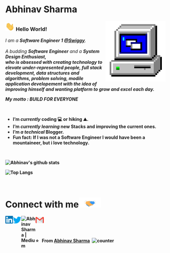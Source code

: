 # Abhinav Sharma&nbsp;

<img align="right" alt="PC GIF" src="https://github.com/abhinavsharma629/abhinavsharma629/blob/master/Assets/PC.gif" width="190" />

### <img src="https://github.com/abhinavsharma629/abhinavsharma629/blob/master/Assets/Hi.gif" width="29px"> **Hello World!** &nbsp;

<p>
  <em>
    I am a <b>Software Engineer 1 <a href="https://www.linkedin.com/company/swiggy-in/"> @Swiggy</a></b>.
    <br /><br />
    A budding <b>Software Engineer</b> and a <b>System Design    Enthusiast,<br>who is <b>obsessed</b>
    with creating technology to elevate under-represented people, full stack development, data structures and algorithms, problem solving, modile application developement
    with the idea of <b>improving</b> himself and wanting <b>platform</b> to 
    <b>grow</b> and 
    <b>excel each day.</b>
    <br>
    
   <b> My motto : BUILD FOR EVERYONE </b>
  </em>  
</p>


<br>

- I’m *currently* **coding** 💻 or **hiking** ⛰️.
- I’m *currently learning* **new Stacks** and improving the **current ones**.
- I’m *a technical* **Blogger**.
- **Fun fact:** If I was not a **Software Engineer** I would have been a **mountaineer**, but i love technology.

<br>


![Abhinav's github stats](https://github-readme-stats.vercel.app/api?username=abhinavsharma629&show_icons=true&hide_border=true&title_color=ffffff&icon_color=bb2acf&text_color=daf7dc&bg_color=151515)

![Top Langs](https://github-readme-stats.vercel.app/api/top-langs/?username=abhinavsharma629&&show_icons=true&title_color=ffffff&icon_color=bb2acf&text_color=daf7dc&bg_color=151515)

<br>

# Connect with me<img src="https://github.com/abhinavsharma629/abhinavsharma629/blob/master/Assets/Handshake.gif" height="32px">

  <a href="https://www.linkedin.com/in/abhinav-sharma-839119152/">
    <img align="left" alt="Abhinav Sharma | Linkedin" width="24px" src="https://github.com/abhinavsharma629/abhinavsharma629/blob/master/Assets/Linkedin.svg" />
  </a>
  <a href="https://twitter.com/abhinav629">
    <img align="left" alt="Abhinav Sharma | Twitter" width="26px" src="https://github.com/abhinavsharma629/abhinavsharma629/blob/master/Assets/Twitter.svg" />
  </a>
  <a href="https://abhinavsharma-48007.medium.com/">
    <img align="left" alt="Abhinav Sharma | Medium" width="45px" src="https://user-images.githubusercontent.com/36799589/96227773-3acc6080-0fb2-11eb-837f-f5026d472969.jpg" />
  </a>
  <a href="mailto:abhinavsharma629@gmail.com">
    <img align="left" alt="Abhinav Sharma | Gmail" width="26px" src="https://github.com/abhinavsharma629/abhinavsharma629/blob/master/Assets/Gmail.svg" />
  </a>

<br><br><br><br>
**⭐️ &nbsp; From [Abhinav Sharma](https://github.com/abhinavsharma629)** &nbsp;![counter](https://engmn952k911zhf.m.pipedream.net)
